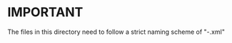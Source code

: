 # IMPORTANT
The files in this directory need to follow a strict naming scheme of "<module name>-<anything>.xml"
